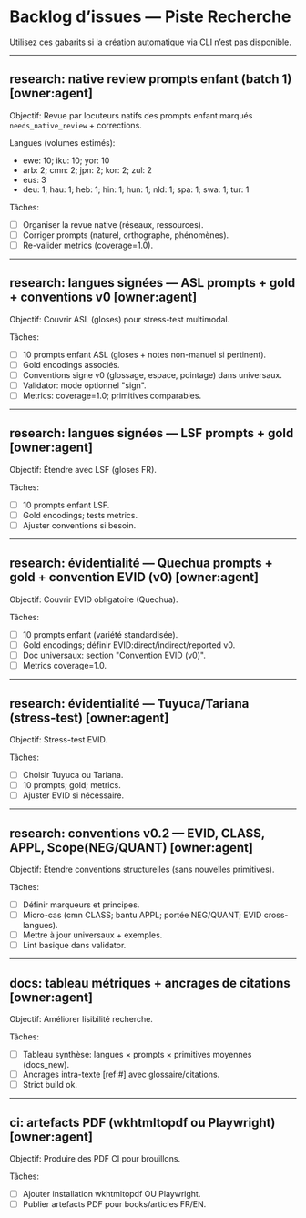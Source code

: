 # Backlog d’issues — Piste Recherche

Utilisez ces gabarits si la création automatique via CLI n’est pas disponible.

---

## research: native review prompts enfant (batch 1) [owner:agent]

Objectif: Revue par locuteurs natifs des prompts enfant marqués `needs_native_review` + corrections.

Langues (volumes estimés):
- ewe: 10; iku: 10; yor: 10
- arb: 2; cmn: 2; jpn: 2; kor: 2; zul: 2
- eus: 3
- deu: 1; hau: 1; heb: 1; hin: 1; hun: 1; nld: 1; spa: 1; swa: 1; tur: 1

Tâches:
- [ ] Organiser la revue native (réseaux, ressources).
- [ ] Corriger prompts (naturel, orthographe, phénomènes).
- [ ] Re-valider metrics (coverage=1.0).

---

## research: langues signées — ASL prompts + gold + conventions v0 [owner:agent]

Objectif: Couvrir ASL (gloses) pour stress-test multimodal.

Tâches:
- [ ] 10 prompts enfant ASL (gloses + notes non-manuel si pertinent).
- [ ] Gold encodings associés.
- [ ] Conventions signe v0 (glossage, espace, pointage) dans universaux.
- [ ] Validator: mode optionnel "sign".
- [ ] Metrics: coverage=1.0; primitives comparables.

---

## research: langues signées — LSF prompts + gold [owner:agent]

Objectif: Étendre avec LSF (gloses FR).

Tâches:
- [ ] 10 prompts enfant LSF.
- [ ] Gold encodings; tests metrics.
- [ ] Ajuster conventions si besoin.

---

## research: évidentialité — Quechua prompts + gold + convention EVID (v0) [owner:agent]

Objectif: Couvrir EVID obligatoire (Quechua).

Tâches:
- [ ] 10 prompts enfant (variété standardisée).
- [ ] Gold encodings; définir EVID:direct/indirect/reported v0.
- [ ] Doc universaux: section "Convention EVID (v0)".
- [ ] Metrics coverage=1.0.

---

## research: évidentialité — Tuyuca/Tariana (stress-test) [owner:agent]

Objectif: Stress-test EVID.

Tâches:
- [ ] Choisir Tuyuca ou Tariana.
- [ ] 10 prompts; gold; metrics.
- [ ] Ajuster EVID si nécessaire.

---

## research: conventions v0.2 — EVID, CLASS, APPL, Scope(NEG/QUANT) [owner:agent]

Objectif: Étendre conventions structurelles (sans nouvelles primitives).

Tâches:
- [ ] Définir marqueurs et principes.
- [ ] Micro-cas (cmn CLASS; bantu APPL; portée NEG/QUANT; EVID cross-langues).
- [ ] Mettre à jour universaux + exemples.
- [ ] Lint basique dans validator.

---

## docs: tableau métriques + ancrages de citations [owner:agent]

Objectif: Améliorer lisibilité recherche.

Tâches:
- [ ] Tableau synthèse: langues × prompts × primitives moyennes (docs_new).
- [ ] Ancrages intra-texte [ref:#] avec glossaire/citations.
- [ ] Strict build ok.

---

## ci: artefacts PDF (wkhtmltopdf ou Playwright) [owner:agent]

Objectif: Produire des PDF CI pour brouillons.

Tâches:
- [ ] Ajouter installation wkhtmltopdf OU Playwright.
- [ ] Publier artefacts PDF pour books/articles FR/EN.
